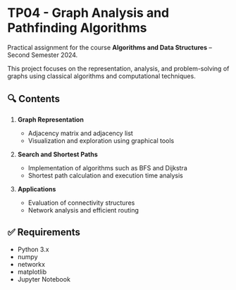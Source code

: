 # TP04 - Graph Analysis and Pathfinding Algorithms

Practical assignment for the course **Algorithms and Data Structures** – Second Semester 2024.

This project focuses on the representation, analysis, and problem-solving of graphs using classical algorithms and computational techniques.

## 🔍 Contents

1. **Graph Representation**
   - Adjacency matrix and adjacency list  
   - Visualization and exploration using graphical tools

2. **Search and Shortest Paths**
   - Implementation of algorithms such as BFS and Dijkstra  
   - Shortest path calculation and execution time analysis

3. **Applications**
   - Evaluation of connectivity structures  
   - Network analysis and efficient routing

## ✅ Requirements

- Python 3.x  
- numpy  
- networkx  
- matplotlib  
- Jupyter Notebook
